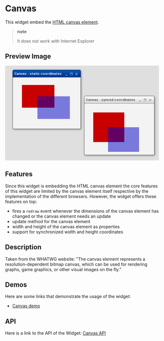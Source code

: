 Canvas
======

This widget embed the [HTML canvas element](https://developer.mozilla.org/de/docs/Web/API/HTMLCanvasElement).

> **note**
>
> It does not work with Internet Explorer

Preview Image
-------------

![canvas.png](canvas.png)

Features
--------

Since this widget is embedding the HTML canvas element the core features of this
widget are limited by the canvas element itself respective by the implementation
of the different browsers. However, the widget offers these features on top:

-   fires a `redraw` event whenever the dimensions of the canvas element has changed or the canvas element needs an update
-   update method for the canvas element
-   width and height of the canvas element as properties
-   support for synchronized width and height coordinates

Description
-----------

Taken from the WHATWG website: "The canvas element represents a
resolution-dependent bitmap canvas, which can be used for rendering graphs, game
graphics, or other visual images on the fly."

Demos
-----

Here are some links that demonstrate the usage of the widget:

-   [Canvas demo](apps://demobrowser/#widget-Canvas.html)

API
---

Here is a link to the API of the Widget:
[Canvas API](apps://apiviewer/#qx.ui.embed.Canvas)
